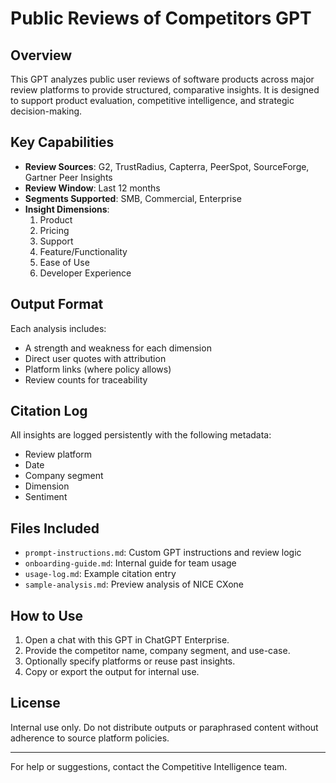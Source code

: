 # Public Reviews of Competitors GPT

## Overview

This GPT analyzes public user reviews of software products across major review platforms to provide structured, comparative insights. It is designed to support product evaluation, competitive intelligence, and strategic decision-making.

## Key Capabilities

- **Review Sources**: G2, TrustRadius, Capterra, PeerSpot, SourceForge, Gartner Peer Insights
- **Review Window**: Last 12 months
- **Segments Supported**: SMB, Commercial, Enterprise
- **Insight Dimensions**:
  1. Product
  2. Pricing
  3. Support
  4. Feature/Functionality
  5. Ease of Use
  6. Developer Experience

## Output Format

Each analysis includes:
- A strength and weakness for each dimension
- Direct user quotes with attribution
- Platform links (where policy allows)
- Review counts for traceability

## Citation Log

All insights are logged persistently with the following metadata:
- Review platform
- Date
- Company segment
- Dimension
- Sentiment

## Files Included

- `prompt-instructions.md`: Custom GPT instructions and review logic
- `onboarding-guide.md`: Internal guide for team usage
- `usage-log.md`: Example citation entry
- `sample-analysis.md`: Preview analysis of NICE CXone

## How to Use

1. Open a chat with this GPT in ChatGPT Enterprise.
2. Provide the competitor name, company segment, and use-case.
3. Optionally specify platforms or reuse past insights.
4. Copy or export the output for internal use.

## License

Internal use only. Do not distribute outputs or paraphrased content without adherence to source platform policies.

---

For help or suggestions, contact the Competitive Intelligence team.